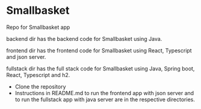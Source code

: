 # Smallbasket
Repo for Smallbasket app

backend dir has the backend code for Smallbasket using Java.

frontend dir has the frontend code for Smallbasket using React, Typescript and json server.

fullstack dir has the full stack code for Smallbasket using Java, Spring boot, React, Typescript and h2.


- Clone the repository
- Instructions in README.md to run the frontend app with json server
  and to run the fullstack app with java server
  are in the respective directories.
